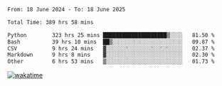 <!--START_SECTION:waka-->

```txt
From: 18 June 2024 - To: 18 June 2025

Total Time: 389 hrs 58 mins

Python        323 hrs 25 mins ████████████████████▒░░░░   81.50 %
Bash          39 hrs 10 mins  ██▒░░░░░░░░░░░░░░░░░░░░░░   09.87 %
CSV           9 hrs 24 mins   ▓░░░░░░░░░░░░░░░░░░░░░░░░   02.37 %
Markdown      9 hrs 8 mins    ▓░░░░░░░░░░░░░░░░░░░░░░░░   02.30 %
Other         6 hrs 53 mins   ▒░░░░░░░░░░░░░░░░░░░░░░░░   01.73 %
```

<!--END_SECTION:waka-->
[![wakatime](https://wakatime.com/badge/user/5f89a63a-5294-4958-ad30-2b3455e63f2a.svg)](https://wakatime.com/@5f89a63a-5294-4958-ad30-2b3455e63f2a)

